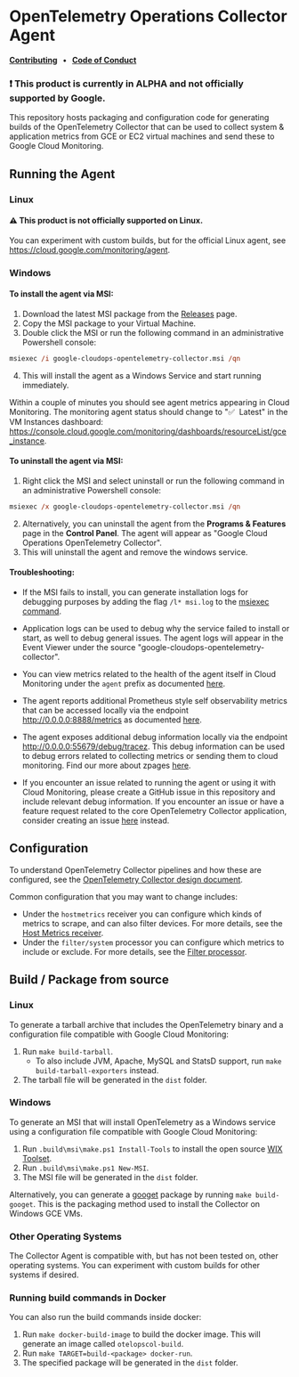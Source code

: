 # OpenTelemetry Operations Collector Agent

<p>
  <strong>
    <a href="docs/contributing.md">Contributing<a/>
    &nbsp;&nbsp;&bull;&nbsp;&nbsp;
    <a href="docs/code-of-conduct.md">Code of Conduct<a/>
  </strong>
</p>


### :exclamation: This product is currently in ALPHA and not officially supported by Google.

This repository hosts packaging and configuration code for generating builds of the OpenTelemetry Collector that can be used to collect system & application metrics from GCE or EC2 virtual machines and send these to Google Cloud Monitoring.

## Running the Agent

### Linux

#### :warning: This product is not officially supported on Linux.

You can experiment with custom builds, but for the official Linux agent, see https://cloud.google.com/monitoring/agent.

### Windows

#### To install the agent via MSI:

1. Download the latest MSI package from the [Releases](https://github.com/GoogleCloudPlatform/opentelemetry-operations-collector/releases) page.
2. Copy the MSI package to your Virtual Machine.
3. Double click the MSI or run the following command in an administrative Powershell console:
```ps
msiexec /i google-cloudops-opentelemetry-collector.msi /qn
```
4. This will install the agent as a Windows Service and start running immediately.

Within a couple of minutes you should see agent metrics appearing in Cloud Monitoring. The monitoring agent status should change to ":white_check_mark:&nbsp;&nbsp;Latest" in the VM Instances dashboard: https://console.cloud.google.com/monitoring/dashboards/resourceList/gce_instance.

#### To uninstall the agent via MSI:

1. Right click the MSI and select uninstall or run the following command in an administrative Powershell console:
```ps
msiexec /x google-cloudops-opentelemetry-collector.msi /qn
```
2. Alternatively, you can uninstall the agent from the **Programs & Features** page in the **Control Panel**. The agent will appear as "Google Cloud Operations OpenTelemetry Collector".
3. This will uninstall the agent and remove the windows service.

#### Troubleshooting:

- If the MSI fails to install, you can generate installation logs for debugging purposes by adding the flag `/l* msi.log` to the [msiexec command](https://docs.microsoft.com/en-us/windows/win32/msi/command-line-options).

- Application logs can be used to debug why the service failed to install or start, as well to debug general issues. The agent logs will appear in the Event Viewer under the source "google-cloudops-opentelemetry-collector".

- You can view metrics related to the health of the agent itself in Cloud Monitoring under the `agent` prefix as documented [here](https://cloud.google.com/monitoring/api/metrics_agent#agent-agent).

- The agent reports additional Prometheus style self observability metrics that can be accessed locally via the endpoint http://0.0.0.0:8888/metrics as documented [here](https://github.com/open-telemetry/opentelemetry--llector/blob/master/docs/observability.md).

- The agent exposes additional debug information locally via the endpoint http://0.0.0.0:55679/debug/tracez. This debug information can be used to debug errors related to collecting metrics or sending them to cloud monitoring. Find our more about zpages [here](https://github.com/open-telemetry/opentelemetry-specification/blob/master/experimental/trace/zpages.md).

- If you encounter an issue related to running the agent or using it with Cloud Monitoring, please create a GitHub issue in this repository and include relevant debug information. If you encounter an issue or have a feature request related to the core OpenTelemetry Collector application, consider creating an issue [here](https://github.com/open-telemetry/opentelemetry-collector/issues) instead.

## Configuration

To understand OpenTelemetry Collector pipelines and how these are configured, see the [OpenTelemetry Collector design document](https://github.com/open-telemetry/opentelemetry-collector/blob/master/docs/design.md).

Common configuration that you may want to change includes:

- Under the `hostmetrics` receiver you can configure which kinds of metrics to scrape, and can also filter devices. For more details, see the [Host Metrics receiver](https://github.com/open-telemetry/opentelemetry-collector/tree/master/receiver/hostmetricsreceiver).
- Under the `filter/system` processor you can configure which metrics to include or exclude. For more details, see the [Filter processor](https://github.com/open-telemetry/opentelemetry-collector/tree/master/processor/filterprocessor).

## Build / Package from source

### Linux

To generate a tarball archive that includes the OpenTelemetry binary and a configuration file compatible with Google Cloud Monitoring:

1. Run `make build-tarball`.
    - To also include JVM, Apache, MySQL and StatsD support, run `make build-tarball-exporters` instead.
2. The tarball file will be generated in the `dist` folder.

### Windows

To generate an MSI that will install OpenTelemetry as a Windows service using a configuration file compatible with Google Cloud Monitoring:

1. Run `.build\msi\make.ps1 Install-Tools` to install the open source [WIX Toolset](https://wixtoolset.org).
2. Run `.build\msi\make.ps1 New-MSI`.
3. The MSI file will be generated in the `dist` folder.

Alternatively, you can generate a [googet](https://github.com/google/googet) package by running `make build-googet`. This is the packaging method used to install the Collector on Windows GCE VMs.

### Other Operating Systems

The Collector Agent is compatible with, but has not been tested on, other operating systems. You can experiment with custom builds for other systems if desired.

### Running build commands in Docker

You can also run the build commands inside docker:

1. Run `make docker-build-image` to build the docker image. This will generate an image called `otelopscol-build`.
2. Run `make TARGET=build-<package> docker-run`.
3. The specified package will be generated in the `dist` folder.
